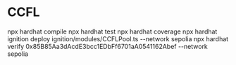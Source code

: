 # CCFL

npx hardhat compile
npx hardhat test
npx hardhat coverage
npx hardhat ignition deploy ignition/modules/CCFLPool.ts --network sepolia
npx hardhat verify 0x85B85Aa3dAcdE3bcc1EDbFf6701aA0541162Abef --network sepolia
